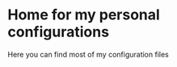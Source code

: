# Home for my personal configurations
Here you can find most of my configuration files

<!---
irohn/irohn is a ✨ special ✨ repository because its `README.md` (this file) appears on your GitHub profile.
You can click the Preview link to take a look at your changes.
--->
